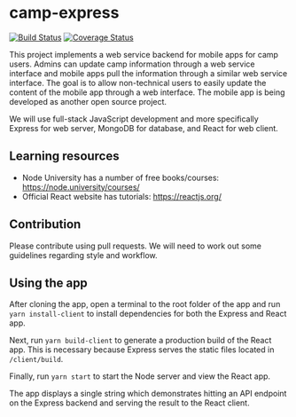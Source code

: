 # camp-express

[![Build Status](https://travis-ci.org/cavatron/camp-express.svg?branch=master)](https://travis-ci.org/cavatron/camp-express)
[![Coverage Status](https://coveralls.io/repos/github/cavatron/camp-express/badge.svg?branch=master)](https://coveralls.io/github/cavatron/camp-express?branch=master)

This project implements a web service backend for mobile apps for camp users.
Admins can update camp information through a web service interface and mobile
apps pull the information through a similar web service interface. The goal is
to allow non-technical users to easily update the content of the mobile app
through a web interface. The mobile app is being developed as another open
source project.

We will use full-stack JavaScript development and more specifically Express for
web server, MongoDB for database, and React for web client.

## Learning resources
* Node University has a number of free books/courses: https://node.university/courses/
* Official React website has tutorials: https://reactjs.org/

## Contribution
Please contribute using pull requests. We will need to work out some guidelines
regarding style and workflow.

## Using the app
After cloning the app, open a terminal to the root folder of the app and run `yarn install-client` to install dependencies for both the Express and React app.

Next, run `yarn build-client` to generate a production build of the React app. This is necessary because Express serves the static files located in `/client/build`. 

Finally, run `yarn start` to start the Node server and view the React app. 

The app displays a single string which demonstrates hitting an API endpoint on the Express backend and serving the result to the React client.
